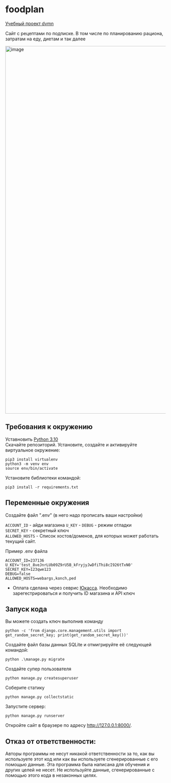 # foodplan
[Учебный проект dvmn](https://dvmn.org/modules/)

Cайт с рецептами по подписке. В том числе по планированию рациона, затратам на еду, диетам и так далее

<img width="1153" alt="image" src="https://github.com/Prikur76/foodplan/assets/55636018/2c32f7e4-0780-41b3-94dc-cb1a6d06b8a6">


## Требования к окружению 
Уставновить [Python 3.10](https://www.python.org/downloads/)    
Скачайте репозиторий.
Установите, создайте и активируйте виртуальное окружение:
```
pip3 install virtualenv
python3 -m venv env
source env/bin/activate
```
Установите библиотеки командой: 
```
pip3 install -r requirements.txt
```

## Переменные окружения     
Создайте файл ".env" (в него надо прописать ваши настройки)  

`ACCOUNT_ID` - айди магазина
`U_KEY` - 
`DEBUG` - режим отладки      
`SECRET_KEY` - секретный ключ    
`ALLOWED_HOSTS` - Список хостов/доменов, для которых может работать текущий сайт.    
     
Пример .env файла    
```
ACCOUNT_ID=237136
U_KEY='test_8veJnrLUb09Z9rU5B_kFryjyJwDfiThi8cI926tTxN0'
SECRET_KEY=123qwe123
DEBUG=false
ALLOWED_HOSTS=webargs,konch,ped
```

- Оплата сделана через севрис [Юкасса](https://yookassa.ru). Необходимо зарегестрироваться и получить ID  магазина и API  ключ

## Запуск кода  


Вы можете создать ключ выполнив команду
```
python -c 'from django.core.management.utils import get_random_secret_key; print(get_random_secret_key())'
```

Создайте файл базы данных SQLite и отмигрируйте её следующей командой:
```
python .\manage.py migrate  
```

Создайте супер пользователя
```
python manage.py createsuperuser
```

Соберите статику
```
python manage.py collectstatic
```

Запустите сервер:
```
python manage.py runserver
```

Откройте сайт в браузере по адресу http://127.0.0.1:8000/.

## Отказ от ответственности:
Авторы программы не несут никакой ответственности за то, как вы используете этот код или как вы используете сгенерированные с его помощью данные. Эта программа была написана для обучения и других целей не несет. Не используйте данные, сгенерированные с помощью этого кода в незаконных целях.
